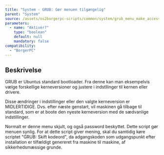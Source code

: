 ```yaml
---
title: "System - GRUB: Gør menuen tilgængelig"
parent: "System"
source: /assets/os2borgerpc-scripts/common/system/grub_menu_make_accessible.sh
parameters:
  - name: "Aktivér?"
    type: "boolean"
    default: null
    mandatory: false
compatibility: 
  - "BorgerPC"
---
```


## Beskrivelse
GRUB er Ubuntus standard bootloader. Fra denne kan man eksempelvis vælge forskellige kerneversioner og justere i indstllinger til kernen eller drivere.

Disse ændringer i indstillinger eller den valgte kerneversion er MIDLERTIDIGE. Dvs. efter næste genstart, vil maskinen gå tilbage til standard, som er at boote den nyeste kerneversion med de sædvanlige indstillinger.

Normalt er denne menu skjult, og også password beskyttet.
Dette script gør menuen synlig. For at dette script giver mening, skal du samtidig køre scriptet "GRUB: Skift kodeord", da adgangskoden som udgangspunkt efter installation er tilfældigt genereret fra maskine til maskine, af sikkerhedsmæssige grunde.